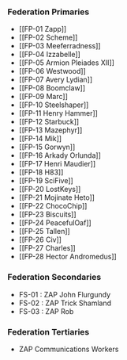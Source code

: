 ### Federation Primaries
- [[FP-01 Zapp]]
- [[FP-02 Scheme]]
- [[FP-03 Meeferradness]]
- [[FP-04 Izzabelle]]
- [[FP-05 Armion Pleiades XII]]
- [[FP-06 Westwood]]
- [[FP-07 Avery Lydian]]
- [[FP-08 Boomclaw]]
- [[FP-09 Marc]]
- [[FP-10 Steelshaper]]
- [[FP-11 Henry Hammer]]
- [[FP-12 Starbuck]]
- [[FP-13 Mazephyr]]
- [[FP-14 Mik]]
- [[FP-15 Gorwyn]]
- [[FP-16 Arkady Orlunda]]
- [[FP-17 Henri Maudier]]
- [[FP-18 H83]]
- [[FP-19 SciFive]]
- [[FP-20 LostKeys]]
- [[FP-21 Mojinate Heto]]
- [[FP-22 ChocoChip]]
- [[FP-23 Biscuits]]
- [[FP-24 PeacefulOaf]]
- [[FP-25 Tallen]]
- [[FP-26 Civ]]
- [[FP-27 Charles]]
- [[FP-28 Hector Andromedus]]

### Federation Secondaries
- FS-01 : ZAP John Flurgundy
- FS-02 : ZAP Trick Shamland 
- FS-03 : ZAP Rob

### Federation Tertiaries
- ZAP Communications Workers